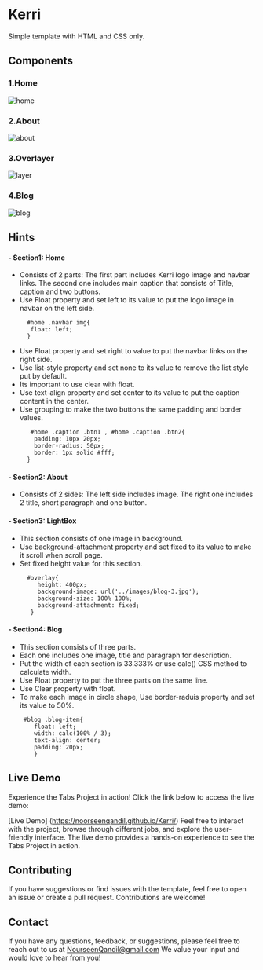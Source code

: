 # Kerri
Simple template with HTML and CSS only.

## Components
### 1.Home
![home](https://github.com/NoorseenQandil/Kerri/assets/70522199/4a92b02f-e2d9-459d-b35e-3534490ee5b2)

### 2.About
![about](https://github.com/NoorseenQandil/Kerri/assets/70522199/f363b5ad-92b7-4c9b-aa2f-a3587d0bd974)

### 3.Overlayer
![layer](https://github.com/NoorseenQandil/Kerri/assets/70522199/16b9a272-d0a0-4929-a380-24ffe55b93ac)

### 4.Blog
![blog](https://github.com/NoorseenQandil/Kerri/assets/70522199/56218103-f92c-45e4-80f3-8e6e85a7a782)

## Hints
#### - Section1: Home
  - Consists of 2 parts: The first part includes Kerri logo image and navbar links. The second one includes main caption that consists of Title, caption and two buttons.
  - Use Float property and set left to its value to put the logo image in navbar on the left side.
    ```
      #home .navbar img{
       float: left;
      }
    ```
  - Use Float property and set right to value to put the navbar links on the right side.
  - Use list-style property and set none to its value to remove the list style put by default.
  - Its important to use clear with float.
  - Use text-align property and set center to its value to put the caption content in the center.
  - Use grouping to make the two buttons the same padding and border values.
    ```
       #home .caption .btn1 , #home .caption .btn2{
        padding: 10px 20px;
        border-radius: 50px;
        border: 1px solid #fff;
      }
    ```
#### - Section2: About
 - Consists of 2 sides: The left side includes image. The right one includes 2 title, short paragraph and one button.

#### - Section3: LightBox
 - This section consists of one image in background.
 - Use background-attachment property and set fixed to its value to make it scroll when scroll page.
 - Set fixed height value for this section.
   ```
     #overlay{
        height: 400px;
        background-image: url('../images/blog-3.jpg');
        background-size: 100% 100%;
        background-attachment: fixed;
      }
   ```
#### - Section4: Blog
  - This section consists of three parts.
  - Each one includes one image, title and paragraph for description.
  - Put the width of each section is 33.333% or use calc() CSS method to calculate width.
  - Use Float property to put the three parts on the same line.
  - Use Clear property with float.
  - To make each image in circle shape, Use border-raduis property and set its value to 50%.
    ```
     #blog .blog-item{
        float: left;
        width: calc(100% / 3);
        text-align: center;
        padding: 20px;
        }
    ```
## Live Demo
Experience the Tabs Project in action! Click the link below to access the live demo:

[Live Demo] (https://noorseenqandil.github.io/Kerri/)
Feel free to interact with the project, browse through different jobs, and explore the user-friendly interface. The live demo provides a hands-on experience to see the Tabs Project in action.

## Contributing
If you have suggestions or find issues with the template, feel free to open an issue or create a pull request. Contributions are welcome!

## Contact
If you have any questions, feedback, or suggestions, please feel free to reach out to us at NourseenQandil@gmail.com We value your input and would love to hear from you!
